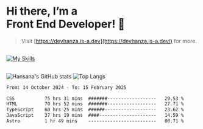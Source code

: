 # Hi there, I’m a<br>Front End Developer! 👋
> Visit [https://devhanza.is-a.dev](https://devhanza.is-a.dev/) for more.

##
[![My Skills](https://skillicons.dev/icons?i=html,css,js,tailwind,sass,bootstrap,ts,angular,nodejs,express,py,wordpress,figma,ps)](https://hansana.is-a.dev)
##
![Hansana's GitHub stats](https://github-readme-stats.vercel.app/api?username=DevHanza\&hide=issues\&show_icons=true&theme=dark)
![Top Langs](https://github-readme-stats.vercel.app/api/top-langs/?username=DevHanza\&layout=compact&theme=dark)

<!--START_SECTION:waka-->

```txt
From: 14 October 2024 - To: 15 February 2025

CSS           75 hrs 31 mins  #######------------------   29.53 %
HTML          70 hrs 52 mins  #######------------------   27.71 %
TypeScript    60 hrs 25 mins  ######-------------------   23.62 %
JavaScript    37 hrs 19 mins  ####---------------------   14.59 %
Astro         1 hr 49 mins    -------------------------   00.71 %
```

<!--END_SECTION:waka-->

